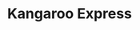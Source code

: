 ---
title: "Kangaroo Express"
url: /castle-hayne/kangaroo-express-castle-hayne-road/
shop: Lebensmittel
---